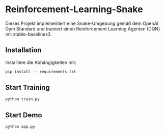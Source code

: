 # Reinforcement-Learning-Snake

Dieses Projekt implementiert eine Snake-Umgebung gemäß dem OpenAI Gym Standard und trainiert einen Reinforcement Learning Agenten (DQN) mit stable-baselines3.


## Installation

Installiere die Abhängigkeiten mit:

```bash
pip install -r requirements.txt
```

## Start Training

```bash
python train.py
```

## Start Demo

```bash
python app.py
```

